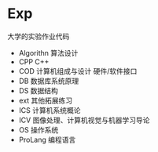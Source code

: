 # Exp
大学的实验作业代码

- Algorithn 算法设计
- CPP C++
- COD 计算机组成与设计 硬件/软件接口
- DB 数据库系统原理
- DS 数据结构
- ext 其他拓展练习
- ICS 计算机系统概论
- ICV 图像处理、计算机视觉与机器学习导论
- OS 操作系统
- ProLang 编程语言



